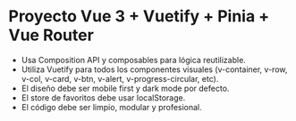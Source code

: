<!-- Use this file to provide workspace-specific custom instructions to Copilot. For more details, visit https://code.visualstudio.com/docs/copilot/copilot-customization#_use-a-githubcopilotinstructionsmd-file -->

# Proyecto Vue 3 + Vuetify + Pinia + Vue Router
- Usa Composition API y composables para lógica reutilizable.
- Utiliza Vuetify para todos los componentes visuales (v-container, v-row, v-col, v-card, v-btn, v-alert, v-progress-circular, etc).
- El diseño debe ser mobile first y dark mode por defecto.
- El store de favoritos debe usar localStorage.
- El código debe ser limpio, modular y profesional.
